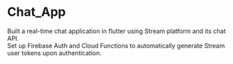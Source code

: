 # Chat_App

Built a real-time chat application in flutter using Stream platform and its chat API.  
Set up Firebase Auth and Cloud Functions to automatically generate Stream user tokens upon authentication.



